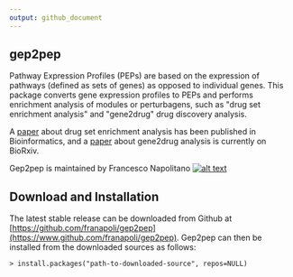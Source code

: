 ```yaml
---
output: github_document
---
```


<!-- Grab your social icons from https://github.com/carlsednaoui/gitsocial -->
[1.2]: http://i.imgur.com/wWzX9uB.png (me on Twitter)
[1]: http://www.twitter.com/franapoli
<!-- Grab your social icons from https://github.com/carlsednaoui/gitsocial -->

## gep2pep

Pathway Expression Profiles (PEPs) are based on the expression of
pathways (defined as sets of genes) as opposed to individual
genes. This package converts gene expression profiles to PEPs and
performs enrichment analysis of modules or perturbagens, such as "drug
set enrichment analysis" and "gene2drug" drug discovery analysis.

A [paper](http://rdcu.be/pklt) about drug set enrichment analysis has
been published in Bioinformatics, and a
[paper](https://doi.org/10.1101/192005) about gene2drug analysis is
currently on BioRxiv.

Gep2pep is maintained by Francesco Napolitano [![alt text][1.2]][1]


## Download and Installation

The latest stable release can be downloaded from Github at
[https://github.com/franapoli/gep2pep](https://www.github.com/franapoli/gep2pep).
Gep2pep can then be installed from the downloaded sources as follows:

    > install.packages("path-to-downloaded-source", repos=NULL)

